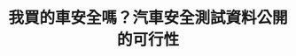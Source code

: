 ---
id: "2"
lang: zh-tw
publish: "FALSE"
description: 「國產車量產時，必需強制公開ARTC撞擊測試結果，並比照國外將結果分級。」連署案
selected: "FALSE"
blog_selected: "FALSE"
thumbnail: https://cm.pdis.nat.gov.tw/images/post/16t00GiRaDUT8REmPaX0LmBY5EAVBQD8Y.jpg
title: 我買的車安全嗎？汽車安全測試資料公開的可行性
introduction:
  content: "近年來，民眾對於車輛的安全日益重視，多數的進口車都有經認證的實驗室實施撞擊測試，並將測試結果數據化和分級，方便購車民眾了解車輛安全性。因此\
    ，提案人於本案中建議國產車量產時，必須強制公開ARTC撞擊測試結果，並比照國外方式分級。\r

    會議中眾人的共識是希望能透過政府主動公開有關車輛碰撞的相關資訊，提出具有公信力的檢測數據，讓需要車輛安全檢測資訊的消費者、廠商跟研究員，可以安\
    心使用這些有信度、有效度的資料，再配合相關法規的修改，以利民眾知的權利，進而督促車商研發出更安全的車輛。\r"
color: red
join:
  type: 提
  title: 國產車上市前，必需強制公開ARTC撞擊測試結果，並比照國外將結果分級。
  link: https://join.gov.tw/idea/detail/51619983-7ab7-4f3a-9821-e659afab9b7e
  image: https://cm.pdis.nat.gov.tw/images/post/1-oRBwZVbNiPGGOKci8h-BzZZ7rA4SSMk.jpg
layout: post
departments:
  - 交通部
embed:
  mind_map:
    links:
      - https://miro.com/app/live-embed/o9J_k052DeM=/?moveToViewport=-2989,-958,6199,3173&embedAutoplay=true
  transcript:
    links:
      - https://sayit.pdis.nat.gov.tw/2017-03-24-%E9%96%8B%E6%94%BE%E6%94%BF%E5%BA%9C%E8%81%AF%E7%B5%A1%E4%BA%BA%E7%AC%AC%E4%BA%8C%E6%AC%A1%E5%8D%94%E4%BD%9C%E6%9C%83%E8%AD%B0
---